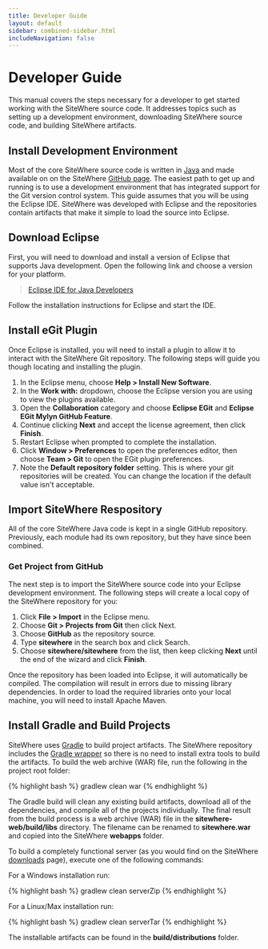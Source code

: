 ```yaml
---
title: Developer Guide
layout: default
sidebar: combined-sidebar.html
includeNavigation: false
---
```


# Developer Guide
This manual covers the steps necessary for a developer to get started working with the 
SiteWhere source code. It addresses topics such as setting up a development environment, 
downloading SiteWhere source code, and building SiteWhere artifacts.

## Install Development Environment
Most of the core SiteWhere source code is written in [Java](http://www.oracle.com/technetwork/java/index.html) 
and made available on on the SiteWhere [GitHub page](https://github.com/sitewhere). The easiest 
path to get up and running is to use a development environment that has integrated support for the Git version 
control system. This guide assumes that you will be using the Eclipse IDE. SiteWhere was developed with Eclipse 
and the repositories contain artifacts that make it simple to load the source into Eclipse.

## Download Eclipse
First, you will need to download and install a version of Eclipse that supports Java development. Open the 
following link and choose a version for your platform.

> [Eclipse IDE for Java Developers](http://www.eclipse.org/downloads/packages/eclipse-ide-java-developers/mars1)
	
Follow the installation instructions for Eclipse and start the IDE.

## Install eGit Plugin
Once Eclipse is installed, you will need to install a plugin to allow it to interact with the SiteWhere Git 
repository. The following steps will guide you though locating and installing the plugin.

1. In the Eclipse menu, choose **Help > Install New Software**.
2. In the **Work with:** dropdown, choose the Eclipse version you are using to view the plugins available.
3. Open the **Collaboration** category and choose **Eclipse EGit** and **Eclipse EGit Mylyn GitHub Feature**.
4. Continue clicking **Next** and accept the license agreement, then click **Finish**.
5. Restart Eclipse when prompted to complete the installation.
6. Click **Window > Preferences** to open the preferences editor, then choose **Team > Git** to open the EGit plugin preferences.
7. Note the **Default repository folder** setting. This is where your git repositories will be created. 
   You can change the location if the default value isn\'t acceptable.

## Import SiteWhere Respository
All of the core SiteWhere Java code is kept in a single GitHub repository. Previously, each module had its
own repository, but they have since been combined. 

### Get Project from GitHub
The next step is to import the SiteWhere source code into your Eclipse development environment. The 
following steps will create a local copy of the SiteWhere repository for you:

1. Click **File > Import** in the Eclipse menu.
2. Choose **Git > Projects from Git** then click Next.
3. Choose **GitHub** as the repository source.
4. Type **sitewhere** in the search box and click Search.
5. Choose **sitewhere/sitewhere** from the list, then keep clicking **Next** until the
   end of the wizard and click **Finish**.
    
Once the repository has been loaded into Eclipse, it will automatically be compiled. The compilation will 
result in errors due to missing library dependencies. In order to load the required libraries onto your local 
machine, you will need to install Apache Maven.
 
## Install Gradle and Build Projects
SiteWhere uses [Gradle](http://gradle.org/) to build project artifacts. The SiteWhere repository includes
the [Gradle wrapper](https://docs.gradle.org/current/userguide/gradle_wrapper.html) so there is no need
to install extra tools to build the artifacts. To build the web archive (WAR) file, run the following
in the project root folder:

{% highlight bash %}
gradlew clean war
{% endhighlight %}
	
The Gradle build will clean any existing build artifacts, download all of the dependencies, and compile all
of the projects individually. The final result from the build process is a web archive (WAR) file in the 
**sitewhere-web/build/libs** directory. The filename can be renamed to **sitewhere.war** and copied into
the SiteWhere **webapps** folder.

To build a completely functional server (as you would find on the SiteWhere [downloads](http://www.sitewhere.org/downloads/)
page), execute one of the following commands:

For a Windows installation run:

{% highlight bash %}
gradlew clean serverZip
{% endhighlight %}

For a Linux/Max installation run:

{% highlight bash %}
gradlew clean serverTar
{% endhighlight %}

The installable artifacts can be found in the **build/distributions** folder.
